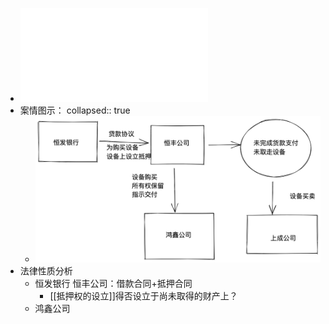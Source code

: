 - ![第五届“东方獬豸杯”模拟法庭大赛初（复）赛案例.pdf](../assets/第五届“东方獬豸杯”模拟法庭大赛初（复）赛案例_1650177588117_0.pdf)
- 案情图示：
  collapsed:: true
	- ![image.png](../assets/image_1650181402078_0.png)
- 法律性质分析
	- 恒发银行 恒丰公司：借款合同+抵押合同
		- [[抵押权的设立]]得否设立于尚未取得的财产上？
	- 鸿鑫公司